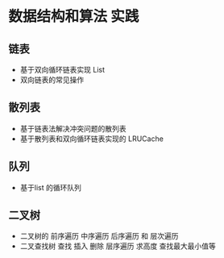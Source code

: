 # 数据结构和算法 实践

## 链表
- 基于双向循环链表实现 List
- 双向链表的常见操作

## 散列表
- 基于链表法解决冲突问题的散列表
- 基于散列表和双向循环链表实现的 LRUCache

## 队列
-  基于list 的循环队列

## 二叉树
- 二叉树的 前序遍历 中序遍历  后序遍历 和 层次遍历
- 二叉查找树 查找 插入 删除 层序遍历 求高度 查找最大最小值等

